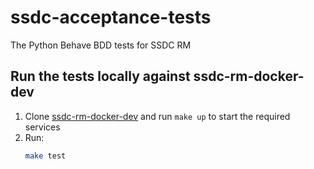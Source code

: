 # ssdc-acceptance-tests

The Python Behave BDD tests for SSDC RM

## Run the tests locally against ssdc-rm-docker-dev
1. Clone [ssdc-rm-docker-dev](https://github.com/ONSdigital/ssdc-rm-docker-dev) and run `make up` to start the required services
1. Run:
    ```bash
    make test
    ```
